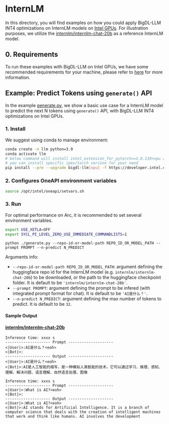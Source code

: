 # InternLM
In this directory, you will find examples on how you could apply BigDL-LLM INT4 optimizations on InternLM models on [Intel GPUs](../README.md). For illustration purposes, we utilize the [internlm/internlm-chat-20b](https://huggingface.co/internlm/internlm-chat-20b) as a reference InternLM model.

## 0. Requirements
To run these examples with BigDL-LLM on Intel GPUs, we have some recommended requirements for your machine, please refer to [here](../README.md#recommended-requirements) for more information.

## Example: Predict Tokens using `generate()` API
In the example [generate.py](./generate.py), we show a basic use case for a InternLM model to predict the next N tokens using `generate()` API, with BigDL-LLM INT4 optimizations on Intel GPUs.
### 1. Install
We suggest using conda to manage environment:
```bash
conda create -n llm python=3.9
conda activate llm
# below command will install intel_extension_for_pytorch==2.0.110+xpu as default
# you can install specific ipex/torch version for your need
pip install --pre --upgrade bigdl-llm[xpu] -f https://developer.intel.com/ipex-whl-stable-xpu
```

### 2. Configures OneAPI environment variables
```bash
source /opt/intel/oneapi/setvars.sh
```

### 3. Run

For optimal performance on Arc, it is recommended to set several environment variables.

```bash
export USE_XETLA=OFF
export SYCL_PI_LEVEL_ZERO_USE_IMMEDIATE_COMMANDLISTS=1
```

```
python ./generate.py --repo-id-or-model-path REPO_ID_OR_MODEL_PATH --prompt PROMPT --n-predict N_PREDICT
```

Arguments info:
- `--repo-id-or-model-path REPO_ID_OR_MODEL_PATH`: argument defining the huggingface repo id for the InternLM model (e.g. `internlm/internlm-chat-20b`) to be downloaded, or the path to the huggingface checkpoint folder. It is default to be `'internlm/internlm-chat-20b'`.
- `--prompt PROMPT`: argument defining the prompt to be infered (with integrated prompt format for chat). It is default to be `'AI是什么？'`.
- `--n-predict N_PREDICT`: argument defining the max number of tokens to predict. It is default to be `32`.

#### Sample Output
#### [internlm/internlm-chat-20b](https://huggingface.co/internlm/internlm-chat-20b)
```log
Inference time: xxxx s
-------------------- Prompt --------------------
<|User|>:AI是什么？<eoh>
<|Bot|>:
-------------------- Output --------------------
<|User|>:AI是什么？<eoh>
<|Bot|>:AI是人工智能的缩写，是一种模拟人类智能的技术。它可以通过学习、推理、感知、理解、解决问题、语言理解、自然语言处理、图像
```

```log
Inference time: xxxx s
-------------------- Prompt --------------------
<|User|>:What is AI?<eoh>
<|Bot|>:
-------------------- Output --------------------
<|User|>:What is AI?<eoh>
<|Bot|>:AI stands for Artificial Intelligence. It is a branch of computer science that deals with the creation of intelligent machines that work and think like humans. AI involves the development
```
